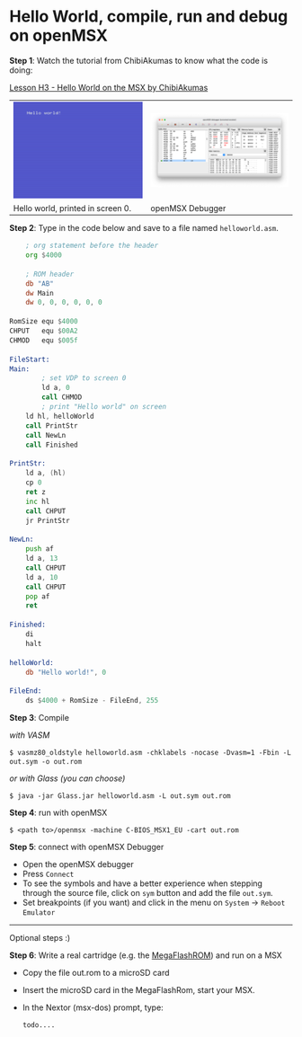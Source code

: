 # Hello World, compile, run and debug on openMSX

**Step 1**: Watch the tutorial from ChibiAkumas to know what the code is doing:

[Lesson H3 - Hello World on the MSX by ChibiAkumas](https://www.chibiakumas.com/z80/helloworld.php#LessonH3)



|                                   |                           |
| --------------------------------- | ------------------------- |
| ![](01_helloworld_01.png)         | ![](01_helloworld_02.png) |
| Hello world, printed in screen 0. | openMSX Debugger          |



**Step 2**: Type in the code below and save to a file named `helloworld.asm`. 

```asm
    ; org statement before the header
    org $4000

    ; ROM header
    db "AB"
    dw Main
    dw 0, 0, 0, 0, 0, 0

RomSize equ $4000
CHPUT   equ $00A2
CHMOD   equ $005f

FileStart:
Main:
		; set VDP to screen 0
		ld a, 0
		call CHMOD
		; print "Hello world" on screen
    ld hl, helloWorld
    call PrintStr
    call NewLn
    call Finished

PrintStr:
    ld a, (hl)
    cp 0
    ret z
    inc hl
    call CHPUT
    jr PrintStr

NewLn:
    push af
    ld a, 13
    call CHPUT
    ld a, 10
    call CHPUT
    pop af
    ret

Finished:
	di
	halt

helloWorld:
    db "Hello world!", 0

FileEnd:
    ds $4000 + RomSize - FileEnd, 255

```



**Step 3**: Compile

*with VASM*

```shell
$ vasmz80_oldstyle helloworld.asm -chklabels -nocase -Dvasm=1 -Fbin -L out.sym -o out.rom
```

*or with Glass (you can choose)*

```shell
$ java -jar Glass.jar helloworld.asm -L out.sym out.rom
```



**Step 4**: run with openMSX

```shell
$ <path to>/openmsx -machine C-BIOS_MSX1_EU -cart out.rom
```



**Step 5**: connect with openMSX Debugger

- Open the openMSX debugger
- Press `Connect`
- To see the symbols and have a better experience when stepping through the source file, click on `sym` button and add the file `out.sym`.
- Set breakpoints (if you want) and click in the menu on `System` -> `Reboot Emulator` 

---



Optional steps :)

**Step 6**: Write a real cartridge (e.g. the [MegaFlashROM](https://www.msxcartridgeshop.com)) and run on a MSX

- Copy the file out.rom to a microSD card

- Insert the microSD card in the MegaFlashRom, start your MSX.

- In the Nextor (msx-dos) prompt, type:

  ```
  todo....
  ```

  

